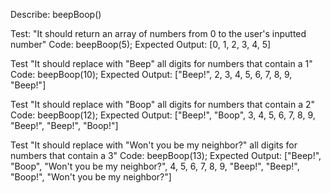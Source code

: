 Describe: beepBoop()

Test: "It should return an array of numbers from 0 to the user's inputted number"
Code: beepBoop(5);
Expected Output: [0, 1, 2, 3, 4, 5]

Test "It should replace with "Beep" all digits for numbers that contain a 1"
Code: beepBoop(10);
Expected Output: ["Beep!", 2, 3, 4, 5, 6, 7, 8, 9, "Beep!"]

Test "It should replace with "Boop" all digits for numbers that contain a 2"
Code: beepBoop(12);
Expected Output: ["Beep!", "Boop", 3, 4, 5, 6, 7, 8, 9, "Beep!", "Beep!", "Boop!"]

Test "It should replace with "Won't you be my neighbor?" all digits for numbers that contain a 3"
Code: beepBoop(13);
Expected Output: ["Beep!", "Boop", "Won't you be my neighbor?", 4, 5, 6, 7, 8, 9, "Beep!", "Beep!", "Boop!", "Won't you be my neighbor?"]

